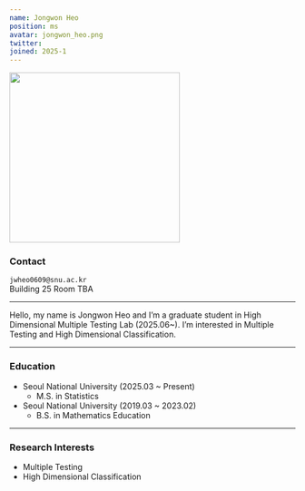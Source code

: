 ```yaml
---
name: Jongwon Heo
position: ms
avatar: jongwon_heo.png
twitter:
joined: 2025-1
---
```


<img width="300" src="{{site.baseurl}}/images/people/{{page.avatar}}" data-action="zoom">

### Contact

<i class="fa fa-envelope-o"></i>  `jwheo0609@snu.ac.kr`<br>
<i class="fa fa-building"></i> Building 25 Room TBA <br> 

<hr>

Hello, my name is Jongwon Heo and I’m a graduate student in High Dimensional Multiple Testing Lab (2025.06~). I’m interested in Multiple Testing and High Dimensional Classification.

<hr>

### Education

* Seoul National University (2025.03 ~ Present)
    - M.S. in Statistics
* Seoul National University (2019.03 ~ 2023.02)
    - B.S. in Mathematics Education

<hr>

### Research Interests

* Multiple Testing
* High Dimensional Classification